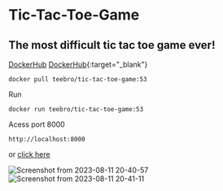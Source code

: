 # Tic-Tac-Toe-Game
## The most difficult tic tac toe game ever!

[DockerHub](https://hub.docker.com/r/teebro/tic-tac-toe-game/tags)
[DockerHub](https://hub.docker.com/r/teebro/tic-tac-toe-game/tags){:target="_blank"}
```
docker pull teebro/tic-tac-toe-game:53
```

Run
```
docker run teebro/tic-tac-toe-game:53
```

Acess port 8000 
```
http://localhost:8000
```

or [click here](http://localhost:8000)


![Screenshot from 2023-08-11 20-40-57](https://github.com/Teebra/Tic-Tac-Toe-Game/assets/125788246/de93b197-6bc0-47dc-8aac-69d349d61517)
![Screenshot from 2023-08-11 20-41-11](https://github.com/Teebra/Tic-Tac-Toe-Game/assets/125788246/81c0c5e1-5238-4774-a218-864e4b8cd3ca)
